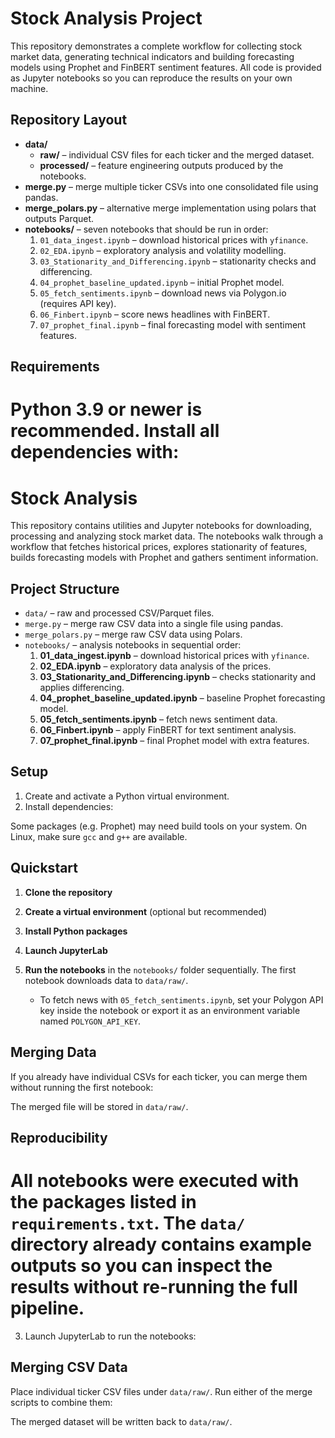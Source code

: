 
# Stock Analysis Project

This repository demonstrates a complete workflow for collecting stock market data, generating technical indicators and building forecasting models using Prophet and FinBERT sentiment features. All code is provided as Jupyter notebooks so you can reproduce the results on your own machine.

## Repository Layout

- **data/**
  - **raw/** – individual CSV files for each ticker and the merged dataset.
  - **processed/** – feature engineering outputs produced by the notebooks.
- **merge.py** – merge multiple ticker CSVs into one consolidated file using pandas.
- **merge_polars.py** – alternative merge implementation using polars that outputs Parquet.
- **notebooks/** – seven notebooks that should be run in order:
  1. `01_data_ingest.ipynb` – download historical prices with `yfinance`.
  2. `02_EDA.ipynb` – exploratory analysis and volatility modelling.
  3. `03_Stationarity_and_Differencing.ipynb` – stationarity checks and differencing.
  4. `04_prophet_baseline_updated.ipynb` – initial Prophet model.
  5. `05_fetch_sentiments.ipynb` – download news via Polygon.io (requires API key).
  6. `06_Finbert.ipynb` – score news headlines with FinBERT.
  7. `07_prophet_final.ipynb` – final forecasting model with sentiment features.

## Requirements

Python 3.9 or newer is recommended. Install all dependencies with:
=======
# Stock Analysis

This repository contains utilities and Jupyter notebooks for downloading,
processing and analyzing stock market data. The notebooks walk through a
workflow that fetches historical prices, explores stationarity of features,
builds forecasting models with Prophet and gathers sentiment information.

## Project Structure

- `data/` – raw and processed CSV/Parquet files.
- `merge.py` – merge raw CSV data into a single file using pandas.
- `merge_polars.py` – merge raw CSV data using Polars.
- `notebooks/` – analysis notebooks in sequential order:
  1. **01_data_ingest.ipynb** – download historical prices with `yfinance`.
  2. **02_EDA.ipynb** – exploratory data analysis of the prices.
  3. **03_Stationarity_and_Differencing.ipynb** – checks stationarity and applies differencing.
  4. **04_prophet_baseline_updated.ipynb** – baseline Prophet forecasting model.
  5. **05_fetch_sentiments.ipynb** – fetch news sentiment data.
  6. **06_Finbert.ipynb** – apply FinBERT for text sentiment analysis.
  7. **07_prophet_final.ipynb** – final Prophet model with extra features.

## Setup

1. Create and activate a Python virtual environment.
2. Install dependencies:


Some packages (e.g. Prophet) may need build tools on your system. On Linux, make sure `gcc` and `g++` are available.

## Quickstart

1. **Clone the repository**


2. **Create a virtual environment** (optional but recommended)

3. **Install Python packages**


4. **Launch JupyterLab**


5. **Run the notebooks** in the `notebooks/` folder sequentially. The first notebook downloads data to `data/raw/`.

   - To fetch news with `05_fetch_sentiments.ipynb`, set your Polygon API key inside the notebook or export it as an environment variable named `POLYGON_API_KEY`.

## Merging Data

If you already have individual CSVs for each ticker, you can merge them without running the first notebook:



The merged file will be stored in `data/raw/`.

## Reproducibility

All notebooks were executed with the packages listed in `requirements.txt`. The `data/` directory already contains example outputs so you can inspect the results without re-running the full pipeline.
=======
3. Launch JupyterLab to run the notebooks:



## Merging CSV Data

Place individual ticker CSV files under `data/raw/`. Run either of the merge
scripts to combine them:



The merged dataset will be written back to `data/raw/`.

